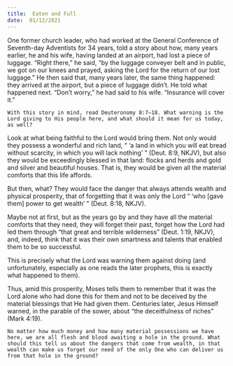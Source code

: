 ```yaml
---
title:  Eaten and Full
date:  01/12/2021
---
```


One former church leader, who had worked at the General Conference of Seventh-day Adventists for 34 years, told a story about how, many years earlier, he and his wife, having landed at an airport, had lost a piece of luggage. “Right there,” he said, “by the luggage conveyer belt and in public, we got on our knees and prayed, asking the Lord for the return of our lost luggage.” He then said that, many years later, the same thing happened: they arrived at the airport, but a piece of luggage didn’t. He told what happened next. “Don’t worry,” he had said to his wife. “Insurance will cover it.”

`With this story in mind, read Deuteronomy 8:7–18. What warning is the Lord giving to His people here, and what should it mean for us today, as well?`

Look at what being faithful to the Lord would bring them. Not only would they possess a wonderful and rich land, “ ‘a land in which you will eat bread without scarcity, in which you will lack nothing’ ” (Deut. 8:9, NKJV), but also they would be exceedingly blessed in that land: flocks and herds and gold and silver and beautiful houses. That is, they would be given all the material comforts that this life affords.

But then, what? They would face the danger that always attends wealth and physical prosperity, that of forgetting that it was only the Lord “ ‘who [gave them] power to get wealth’ ” (Deut. 8:18, NKJV).

Maybe not at first, but as the years go by and they have all the material comforts that they need, they will forget their past, forget how the Lord had led them through “that great and terrible wilderness” (Deut. 1:19, NKJV), and, indeed, think that it was their own smartness and talents that enabled them to be so successful.

This is precisely what the Lord was warning them against doing (and unfortunately, especially as one reads the later prophets, this is exactly what happened to them).

Thus, amid this prosperity, Moses tells them to remember that it was the Lord alone who had done this for them and not to be deceived by the material blessings that He had given them. Centuries later, Jesus Himself warned, in the parable of the sower, about “the deceitfulness of riches” (Mark 4:19).

`No matter how much money and how many material possessions we have here, we are all flesh and blood awaiting a hole in the ground. What should this tell us about the dangers that come from wealth, in that wealth can make us forget our need of the only One who can deliver us from that hole in the ground?`